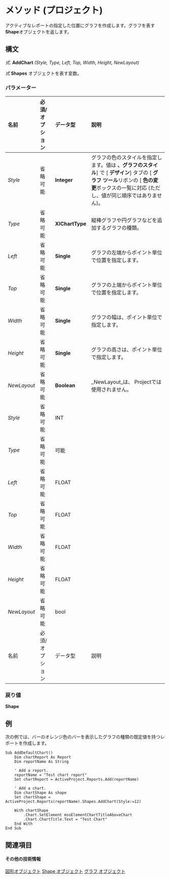 
# メソッド (プロジェクト)
アクティブなレポートの指定した位置にグラフを作成します。グラフを表す **Shape**オブジェクトを返します。

## 構文

 _式_. **AddChart** _(Style,_ _Type,_ _Left,_ _Top,_ _Width,_ _Height,_ _NewLayout)_

 _式_ **Shapes** オブジェクトを表す変数。


### パラメーター



|**名前**|**必須/オプション**|**データ型**|**説明**|
|:-----|:-----|:-----|:-----|
| _Style_|省略可能|**Integer**|グラフの色のスタイルを指定します。値は **、グラフのスタイル**] で [ **デザイン**] タブの [ **グラフ ツール**リボンの [ **色の変更**ボックスの一覧に対応 (ただし、値が同じ順序ではありません)。|
| _Type_|省略可能|**XlChartType**|縦棒グラフや円グラフなどを追加するグラフの種類。|
| _Left_|省略可能|**Single**|グラフの左端からポイント単位で位置を指定します。|
| _Top_|省略可能|**Single**|グラフの上端からポイント単位で位置を指定します。|
| _Width_|省略可能|**Single**|グラフの幅は、ポイント単位で指定します。|
| _Height_|省略可能|**Single**|グラフの高さは、ポイント単位で指定します。|
| _NewLayout_|省略可能|**Boolean**| _NewLayout_は、 Projectでは使用されません。|
| _Style_|省略可能|INT||
| _Type_|省略可能|可能||
| _Left_|省略可能|FLOAT||
| _Top_|省略可能|FLOAT||
| _Width_|省略可能|FLOAT||
| _Height_|省略可能|FLOAT||
| _NewLayout_|省略可能|bool||
|名前|必須/オプション|データ型|説明|

### 戻り値

 **Shape**


## 例

次の例では、バーのオレンジ色のバーを表示したグラフの種類の既定値を持つレポートを作成します。


```
Sub AddDefaultChart()
    Dim chartReport As Report
    Dim reportName As String
    
    ' Add a report.
    reportName = "Test chart report"
    Set chartReport = ActiveProject.Reports.Add(reportName)

    ' Add a chart.
    Dim chartShape As shape
    Set chartShape = ActiveProject.Reports(reportName).Shapes.AddChart(Style:=12)
    
    With chartShape
        .Chart.SetElement msoElementChartTitleAboveChart
        .Chart.ChartTitle.Text = "Test Chart"
    End With
End Sub
```


## 関連項目


#### その他の技術情報


[図形オブジェクト](6e42040c-dd5a-de4c-afa8-f9e33d1e5054.md)
[Shape オブジェクト](d2b32bcd-5595-a4a7-9772-feb25fd0103a.md)
[グラフ オブジェクト](810d4ec1-69d2-c432-b9da-57042b783b85.md)